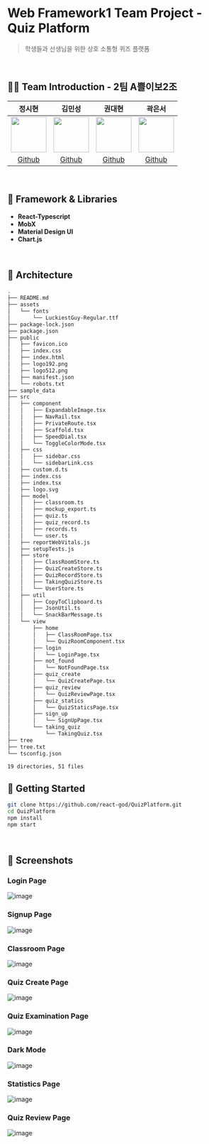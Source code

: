 # Web Framework1 Team Project - Quiz Platform 
> 학생들과 선생님을 위한 상호 소통형 퀴즈 플랫폼
<br>

## 🤹🏼 Team Introduction - 2팀 A쁠이보2조
정시현|김민성|권대현|곽은서|
:-:|:-:|:-:|:-:|
<img src='https://avatars.githubusercontent.com/u/54366260?s=400&u=9a99cd58cd5237481301ae553f0d01e3f7c6292d&v=4' height=80 width=80px></img>|<img src='https://avatars.githubusercontent.com/u/57604817?v=4' height=80 width=80px></img>|<img src='https://avatars.githubusercontent.com/u/83750244?v=4' height=80 width=80px></img>|<img src='https://avatars.githubusercontent.com/u/50993103?v=4' height=80 width=80px></img>
[Github](https://github.com/jungsiroo)|[Github](https://github.com/jja08111)|[Github](https://github.com/Antonio-990510)|[Github](https://github.com/wogkr810)|[Github](https://github.com/Sauvi9non)

<br>

## 🔗 Framework & Libraries
* **React-Typescript**
* **MobX**
* **Material Design UI**
* **Chart.js**

<br>

## 🚁 Architecture

```bash
.
├── README.md
├── assets
│   └── fonts
│       └── LuckiestGuy-Regular.ttf
├── package-lock.json
├── package.json
├── public
│   ├── favicon.ico
│   ├── index.css
│   ├── index.html
│   ├── logo192.png
│   ├── logo512.png
│   ├── manifest.json
│   └── robots.txt
├── sample_data
├── src
│   ├── component
│   │   ├── ExpandableImage.tsx
│   │   ├── NavRail.tsx
│   │   ├── PrivateRoute.tsx
│   │   ├── Scaffold.tsx
│   │   ├── SpeedDial.tsx
│   │   └── ToggleColorMode.tsx
│   ├── css
│   │   ├── sidebar.css
│   │   └── sidebarLink.css
│   ├── custom.d.ts
│   ├── index.css
│   ├── index.tsx
│   ├── logo.svg
│   ├── model
│   │   ├── classroom.ts
│   │   ├── mockup_export.ts
│   │   ├── quiz.ts
│   │   ├── quiz_record.ts
│   │   ├── records.ts
│   │   └── user.ts
│   ├── reportWebVitals.js
│   ├── setupTests.js
│   ├── store
│   │   ├── ClassRoomStore.ts
│   │   ├── QuizCreateStore.ts
│   │   ├── QuizRecordStore.ts
│   │   ├── TakingQuizStore.ts
│   │   └── UserStore.ts
│   ├── util
│   │   ├── CopyToClipboard.ts
│   │   ├── JsonUtil.ts
│   │   └── SnackBarMessage.ts
│   └── view
│       ├── home
│       │   ├── ClassRoomPage.tsx
│       │   └── QuizRoomComponent.tsx
│       ├── login
│       │   └── LoginPage.tsx
│       ├── not_found
│       │   └── NotFoundPage.tsx
│       ├── quiz_create
│       │   └── QuizCreatePage.tsx
│       ├── quiz_review
│       │   └── QuizReviewPage.tsx
│       ├── quiz_statics
│       │   └── QuizStaticsPage.tsx
│       ├── sign_up
│       │   └── SignUpPage.tsx
│       └── taking_quiz
│           └── TakingQuiz.tsx
├── tree
├── tree.txt
└── tsconfig.json

19 directories, 51 files

```


## 🚀 Getting Started


```bash
git clone https://github.com/react-god/QuizPlatform.git
cd QuizPlatform
npm install
npm start
```

<br>

## 📀 Screenshots
### Login Page

![image](https://user-images.githubusercontent.com/54366260/203888342-a5308285-8200-427a-8217-26c128274e92.png)

### Signup Page

![image](https://user-images.githubusercontent.com/54366260/203888419-eb8def6e-3678-4421-818d-72ec3225cf77.png)

### Classroom Page

![image](https://user-images.githubusercontent.com/57604817/203888727-b0d87ef2-94f5-4223-936d-76bb4c338f05.png)


### Quiz Create Page

![image](https://user-images.githubusercontent.com/57604817/203888548-943ddbd8-87eb-4342-9dbd-5a3f95663ae6.png)


### Quiz Examination Page
![image](https://user-images.githubusercontent.com/57604817/203888653-44e63838-1756-408c-bcf3-715b530e8926.png)

### Dark Mode
![image](https://user-images.githubusercontent.com/57604817/203888781-9d7e7d1f-9588-48c5-a1c9-cb56f38c2271.png)

  
### Statistics Page

![image](https://user-images.githubusercontent.com/57604817/203888940-c01854ea-90b4-4e30-99c0-d4f42daf40c6.png)

### Quiz Review Page
![image](https://user-images.githubusercontent.com/57604817/203889020-715431af-f4fa-40be-9a9b-b71a81697f56.png)
